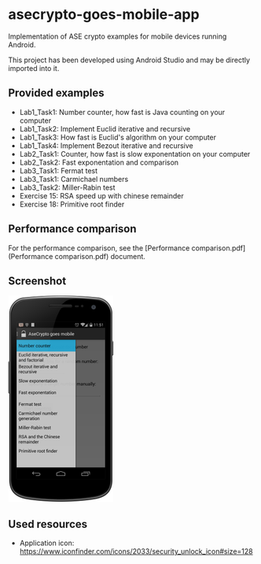 asecrypto-goes-mobile-app
=========================

Implementation of ASE crypto examples for mobile devices running Android.

This project has been developed using Android Studio and may be directly imported into it.

Provided examples
-----------------
* Lab1_Task1: Number counter, how fast is Java counting on your computer
* Lab1_Task2: Implement Euclid iterative and recursive
* Lab1_Task3: How fast is Euclid's algorithm on your computer
* Lab1_Task4: Implement Bezout iterative and recursive
* Lab2_Task1: Counter, how fast is slow exponentation on your computer
* Lab2_Task2: Fast exponentation and comparison
* Lab3_Task1: Fermat test
* Lab3_Task1: Carmichael numbers
* Lab3_Task2: Miller-Rabin test
* Exercise 15: RSA speed up with chinese remainder
* Exercise 18: Primitive root finder

Performance comparison
----------------------

For the performance comparison, see the [Performance comparison.pdf](Performance comparison.pdf) document.

Screenshot
----------

![Application screenshot](paper/app-screenshot-small.png)

Used resources
--------------

* Application icon: https://www.iconfinder.com/icons/2033/security_unlock_icon#size=128

